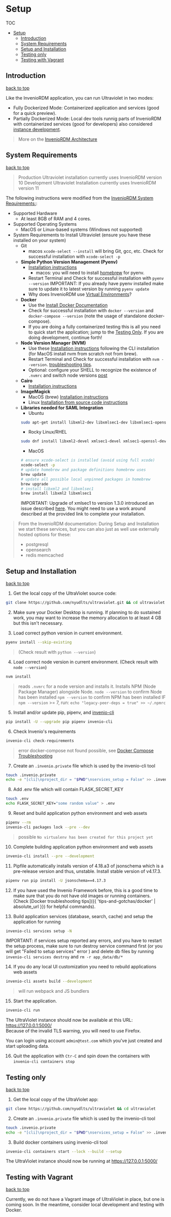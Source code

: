 # Setup

TOC
- [Setup](#setup)
  - [Introduction](#introduction)
  - [System Requirements](#system-requirements)
  - [Setup and Installation](#setup-and-installation)
  - [Testing only](#testing-only)
  - [Testing with Vagrant](#testing-with-vagrant)


## Introduction
[back to top](#setup)

Like the InvenioRDM application, you can run Ultraviolet in two modes:

- Fully Dockerized Mode: Containerized application and services (good for a quick preview).  
- Partially Dockerized Mode: Local dev tools runnig parts of InvenioRDM with containerized services (good for developers) also considered [instance development](https://inveniordm.docs.cern.ch/develop/getting-started/instance-development/#integrating-react-development-modules).

> More on the [InvenioRDM Architecture](https://inveniordm.docs.cern.ch/develop/architecture/)  

## System Requirements
[back to top](#setup)

> Production Ultraviolet installation currently uses InvenioRDM version 10
> Development Ultraviolet Installation currently uses InvenioRDM version 11

The following instructions were modified from the [InvenioRDM System Requirements:](https://inveniordm.docs.cern.ch/install/requirements/):

- Supported Hardware
  + At least 8GB of RAM and 4 cores.
- Supported Operating Systems
  - MacOS or Linux-based systems (Windows not supported)
- System Requirements to Install Ultraviolet (ensure you have these installed on your system)
  - Git
    - macos `xcode-select --install` will bring Git, gcc, etc. Check for successful installation with `xcode-select -p`
  - **Simple Python Version Management (Pyenv)**
    + [Installation instructions](https://github.com/pyenv/pyenv#installation)
      + macos: you will need to install [homebrew](https://brew.sh/) for pyenv. 
    + Restart Terminal and Check for successful installation with `pyenv --version`
    IMPORTANT: If you already have pyenv installed make sure to update it to latest version by running `pyenv update`
    + Why does InvenioRDM use [Virtual Environments](https://inveniordm.docs.cern.ch/install/requirements/#python-virtual-environments)?
  - **Docker**
    + Use the [Install Docker Documentation](tips-and-gotchas/install-docker.md)
    + Check for successful installation with `docker --version` and `docker-compose --version` (note the usage of standalone docker-compose).
    + If you are doing a fully containerized testing this is all you need to quick start the application; jump to the [Testing Only](#testing-only). If you are doing development, continue forth!
  - **Node Version Manager (NVM)**
    + Use these [Installation instructions](https://github.com/nvm-sh/nvm#installing-and-updating) following the CLI installation (for MacOS install nvm from scratch not from brew).
    + Restart Terminal and Check for successful installation with `nvm --version`. [troubleshooting tips](https://github.com/nvm-sh/nvm#troubleshooting-on-linux). 
    + Optional: configure your SHELL to recognize the existence of `.nvmrc` and switch node versions [post](https://medium.com/allenhwkim/bash-profile-for-git-and-nodejs-users-15d3fbc301f0) 
  - **Cairo**
    + [Installation instructions](https://invenio-formatter.readthedocs.io/en/latest/installation.html)
  - **ImageMagick**
    + MacOS (brew) [Installation instructions](https://imagemagick.org/script/download.php#macosx)
    + Linux [Installation from source code instructions](https://imagemagick.org/script/download.php#linux)
  - **Libraries needed for SAML Integration**
    + Ubuntu
    ```sh
    sudo apt-get install libxml2-dev libxmlsec1-dev libxmlsec1-openssl
    ```
    + Rocky Linux/RHEL
    ```sh
    sudo dnf install libxml2-devel xmlsec1-devel xmlsec1-openssl-devel libtool-ltdl-devel
    ```
    + MacOS
    ```sh
    # ensure xcode-select is installed (avoid using full xcode)
    xcode-select -p
    # update homebrew and package definitions homebrew uses
    brew update
    # update all possible local unpinned packages in homebrew
    brew upgrade
    # install libxml2 and libxmlsec1
    brew install libxml2 libxmlsec1
    ```
    IMPORTANT: Upgrade of xmlsec1 to version 1.3.0 introduced an issue described [here](https://github.com/xmlsec/python-xmlsec/issues/254). You might need to use a work around
    described at the provided link to complete your installation.
   

> From the InvenioRDM documentation: During Setup and Installation we start these services, but you can also just as well use externally hosted options for these:
> - postgresql
> - opensearch
> - redis memcached

## Setup and Installation
[back to top](#setup)

1. Get the local copy of the UltraViolet source code:
  ```sh
  git clone https://github.com/nyudlts/ultraviolet.git && cd ultraviolet
  ```
2. Make sure your Docker Desktop is running. If planning to do sustained work, you may want to increase the memory allocation to at least 4 GB but this isn't necessary.

3. Load correct python version in current environment. 
  ```sh
  pyenv install --skip-existing
  ```
  > (Check result with `python --version`)

4. Load correct node version in current environment. (Check result with `node --version`)
  ```sh
  nvm install
  ```
  > reads `.nvmrc` for a node version and installs it. Installs NPM (Node Package Manager) alongside Node.
  > `node --version` to confirm Node has been installed
  > `npm --version` to confirm NPM has been installed
  > IF `npm --version` >= 7, run: `echo "legacy-peer-deps = true" >> ~/.npmrc`

5. Install and/or update pip, pipenv, and [invenio-cli](https://invenio-cli.readthedocs.io/en/latest/)
  ```sh
  pip install -U --upgrade pip pipenv invenio-cli
  ```

6. Check Invenio's requirements
  ```sh
  invenio-cli check-requirements
  ```
  > error docker-compose not found possible, see [Docker Compose Troubleshooting](tips-and-gotchas/install-docker.md#troubleshooting-docker-compose)

7. Create an `.invenio.private` file which is used by the invenio-cli tool
  ```sh
  touch .invenio.private
  echo -e "[cli]\nproject_dir = "$PWD"\nservices_setup = False" >> .invenio.private
  ```

8. Add .env file which will contain FLASK_SECRET_KEY
  ```sh
  touch .env
  echo FLASK_SECRET_KEY="some random value" > .env
  ```

9. Reset and build application python environment and web assets
  ```sh
  pipenv --rm
  invenio-cli packages lock --pre --dev
  ```
  > possible `No virtualenv has been created for this project yet`


10. Complete building application python environment and web assets
  ```sh
  invenio-cli install --pre --development
  ```

11. Pipfile automatically installs version of 4.18.a3 of jsonschema which is a pre-release version and thus, unstable. Install stable version of v4.17.3. 
  ```sh
  pipenv run pip install -U jsonschema==4.17.3 
  ```

12. If you have used the Invenio Framework before, this is a good time to make sure that you do not have old images or running containers. (Check [Docker troubleshooting tips]({{ 'tips-and-gotchas/docker' | absolute_url }}) for helpful commands).

13. Build application services (database, search, cache) and setup the application for running
  ```sh
  invenio-cli services setup -N
  ```
  IMPORTANT: if services setup reported any errors, and you have to restart the setup process, make sure to run
  destroy service command first (or you will get "Failed to setup services" error ) and delete db files by running `invenio-cli services destroy` and `rm -r app_data/db/*`

14. If you do any local UI customization you need to rebuild applications web assets
  ```sh
  invenio-cli assets build --development
  ```
  > will run webpack and JS bundlers 

15. Start the application.
  ```sh
  invenio-cli run
  ```

  The UltraViolet instance should now be available at this URL: <https://127.0.0.1:5000/>  
  Because of the invalid TLS warning, you will need to use Firefox.

  You can login using account `admin@test.com` which you've just created and start uploading data.

16. Quit the application with `Ctr-C` and spin down the containers with `invenio-cli containers stop`

## Testing only
[back to top](#setup)

1. Get the local copy of the UltraViolet app:
  ```sh
  git clone https://github.com/nyudlts/ultraviolet && cd ultraviolet
  ```
2. Create an `.invenio.private` file which is used by the invenio-cli tool
  ```sh
  touch .invenio.private
  echo -e "[cli]\nproject_dir = "$PWD"\nservices_setup = False" >> .invenio.private
  ```

3. Build docker containers using invenio-cli tool
  ```sh
  invenio-cli containers start --lock --build --setup
  ```
  The UltraViolet instance should now be running at <https://127.0.0.1:5000/>

## Testing with Vagrant
[back to top](#setup)

Currently, we do not have a Vagrant image of UltraViolet in place, but one is coming soon. In the meantime, consider local development and testing with Docker.
